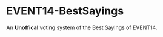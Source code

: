 EVENT14-BestSayings
===================
An **Unoffical** voting system of the Best Sayings of EVENT14.
